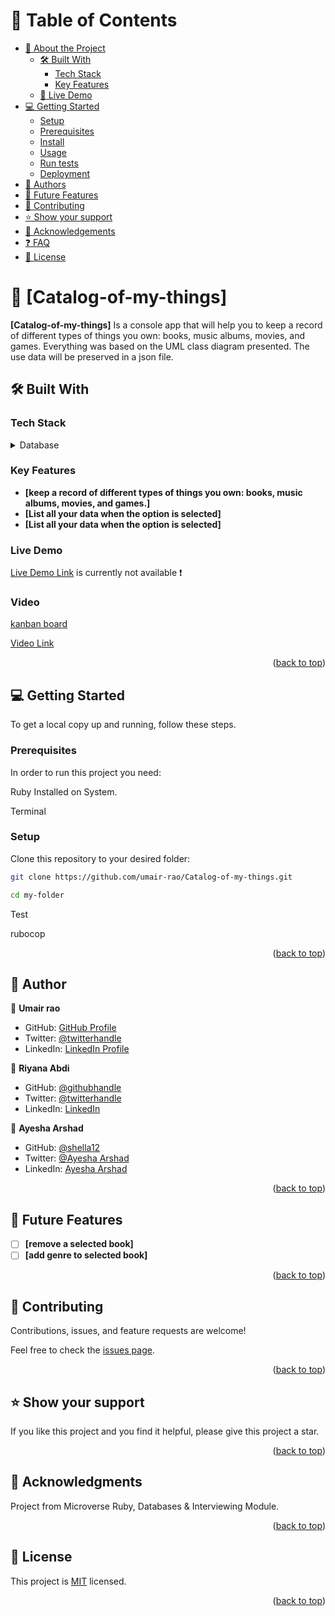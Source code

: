 # 📗 Table of Contents

- [📖 About the Project](#about-project)
  - [🛠 Built With](#built-with)
    - [Tech Stack](#tech-stack)
    - [Key Features](#key-features)
  - [🚀 Live Demo](#live-demo)
- [💻 Getting Started](#getting-started)
  - [Setup](#setup)
  - [Prerequisites](#prerequisites)
  - [Install](#install)
  - [Usage](#usage)
  - [Run tests](#run-tests)
  - [Deployment](#triangular_flag_on_post-deployment)
- [👥 Authors](#authors)
- [🔭 Future Features](#future-features)
- [🤝 Contributing](#contributing)
- [⭐️ Show your support](#support)
- [🙏 Acknowledgements](#acknowledgements)
- [❓ FAQ](#faq)
- [📝 License](#license)

# 📖 [Catalog-of-my-things] <a name="about-project"></a>

**[Catalog-of-my-things]**  Is a console app that will help you to keep a record of different types of things you own: books, music albums, movies, and games. Everything was based on the UML class diagram presented. The use data will be preserved in a json file.

## 🛠 Built With <a name="built-with"></a>

### Tech Stack <a name="tech-stack"></a>

<details>
  <summary>Database</summary>
  <ul>
    <li><a href="https://www.ruby-lang.org/en/">RUBY</a></li>
  </ul>

</details>

### Key Features <a name="key-features"></a>

- **[keep a record of different types of things you own: books, music albums, movies, and games.]**
- **[List all your data when the option is selected]**
- **[List all your data when the option is selected]**

### Live Demo <a name="live-demo"><a/>

[Live Demo Link]() is currently not available :exclamation: 

### Video <a name="video"><a/>

[kanban board](https://github.com/umair-rao/Catalog-of-my-things/projects/1)

[Video Link](https://drive.google.com/file/d/1veDT8GeSHtqxYzKgDmTSVKS3-MKhp1ro/view?usp=sharing)

<p align="right">(<a href="#readme-top">back to top</a>)</p>

## 💻 Getting Started <a name="getting-started"></a>

To get a local copy up and running, follow these steps.

### Prerequisites

In order to run this project you need:

Ruby Installed on System.

Terminal

### Setup

Clone this repository to your desired folder:

```sh
git clone https://github.com/umair-rao/Catalog-of-my-things.git 

cd my-folder

```

Test

rubocop

<p align="right">(<a href="#readme-top">back to top</a>)</p>

## 👥 Author <a name="authors"></a>


👤 **Umair rao**

- GitHub: [GitHub Profile](https://github.com/umair-rao)
- Twitter: [@twitterhandle](https://twitter.com/umair_ra0)
- LinkedIn: [LinkedIn Profile](https://www.linkedin.com/in/engr-umair-muqeem/)

👤 **Riyana Abdi**

- GitHub: [@githubhandle](https://github.com/ibtisam34)
- Twitter: [@twitterhandle](https://twitter.com/Queenjin2)
- LinkedIn: [LinkedIn](https://www.linkedin.com/in/falis-abdikani/)

👤 **Ayesha Arshad**

- GitHub: [@shella12](https://github.com/shella12)
- Twitter: [@Ayesha Arshad](https://twitter.com/AyeshaA03712974)
- LinkedIn: [Ayesha Arshad](https://www.linkedin.com/in/-ayesha-arshad/)


<p align="right">(<a href="#readme-top">back to top</a>)</p>

## 🔭 Future Features <a name="future-features"></a>

- [ ] **[remove a selected book]**
- [ ] **[add genre to selected book]**

<p align="right">(<a href="#readme-top">back to top</a>)</p>

## 🤝 Contributing <a name="contributing"></a>

Contributions, issues, and feature requests are welcome!

Feel free to check the [issues page](../../issues/).

<p align="right">(<a href="#readme-top">back to top</a>)</p>

## ⭐️ Show your support <a name="support"></a>

If you like this project and you find it helpful, please give this project a star.

<p align="right">(<a href="#readme-top">back to top</a>)</p>

## 🙏 Acknowledgments <a name="acknowledgements"></a>

Project from Microverse Ruby, Databases & Interviewing Module.

<p align="right">(<a href="#readme-top">back to top</a>)</p>

## 📝 License <a name="license"></a>

This project is [MIT](https://github.com/umair-rao/Catalog-of-my-things/blob/Description-branch/MIT.md) licensed.

<p align="right">(<a href="#readme-top">back to top</a>)</p>
